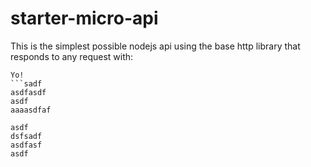 # starter-micro-api

This is the simplest possible nodejs api using the base http library that responds to any request with:   
```ddd
Yo! 
```sadf
asdfasdf
asdf
aaaasdfaf

asdf
dsfsadf
asdfasf
asdf
